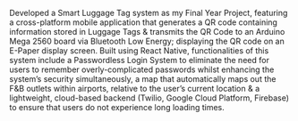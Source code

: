 Developed a Smart Luggage Tag system as my Final Year Project, featuring a cross-platform mobile application that generates a QR code containing information stored in Luggage Tags & transmits the QR Code to an Arduino Mega 2560 board via Bluetooth Low Energy; displaying the QR code on an E-Paper display screen. Built using React Native, functionalities of this system include a Passwordless Login System to eliminate the need for users to remember overly-complicated passwords whilst enhancing the system’s security simultaneously, a map that automatically maps out the F&B outlets within airports, relative to the user’s current location & a lightweight, cloud-based backend (Twilio, Google Cloud Platform, Firebase) to ensure that users do not experience long loading times. 
